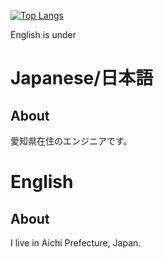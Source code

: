 [![Top Langs](https://github-readme-stats.vercel.app/api/top-langs/?username=anuraghazra&langs_count=8)](https://github.com/anuraghazra/github-readme-stats)

English is under

# Japanese/日本語
## About
愛知県在住のエンジニアです。  

# English
## About
I live in Aichi Prefecture, Japan.  
